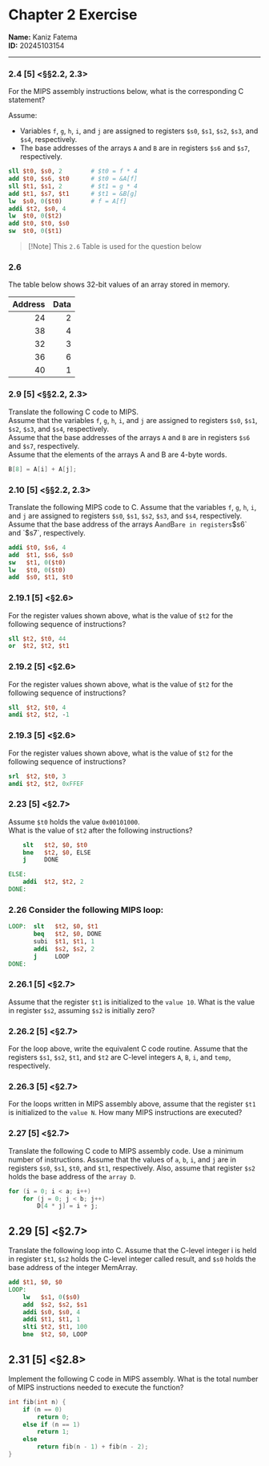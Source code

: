 
# Chapter 2 Exercise

**Name:** Kaniz Fatema  
**ID:** 20245103154

---

### 2.4 [5] <§§2.2, 2.3>

For the MIPS assembly instructions below, what is the corresponding C statement?

Assume:
- Variables `f`, `g`, `h`, `i`, and `j` are assigned to registers `$s0`, `$s1`, `$s2`, `$s3`, and `$s4`, respectively.
- The base addresses of the arrays `A` and `B` are in registers `$s6` and `$s7`, respectively.

```mips
sll $t0, $s0, 2        # $t0 = f * 4
add $t0, $s6, $t0      # $t0 = &A[f]
sll $t1, $s1, 2        # $t1 = g * 4
add $t1, $s7, $t1      # $t1 = &B[g]
lw  $s0, 0($t0)        # f = A[f]
addi $t2, $s0, 4
lw  $t0, 0($t2)
add $t0, $t0, $s0
sw  $t0, 0($t1)
```

>[!Note] This `2.6` Table is used for the question below

### 2.6
The table below shows 32-bit values of an array stored in memory.

| Address | Data |
|--------:|-----:|
| 24      | 2    |
| 38      | 4    |
| 32      | 3    |
| 36      | 6    |
| 40      | 1    |

### 2.9 [5] <§§2.2, 2.3>

Translate the following C code to MIPS.  
Assume that the variables `f`, `g`, `h`, `i`, and `j` are assigned to registers `$s0`, `$s1`, `$s2`, `$s3`, and `$s4`, respectively.  
Assume that the base addresses of the arrays `A` and `B` are in registers `$s6` and `$s7`, respectively.  
Assume that the elements of the arrays A and B are 4-byte words.

```c
B[8] = A[i] + A[j];
```
### 2.10 [5] <§§2.2, 2.3>

Translate the following MIPS code to C.
Assume that the variables `f`, `g`, `h`, `i`, and `j` are assigned to registers `$s0`, `$s1`, `$s2`, `$s3`, and `$s4`, respectively.
Assume that the base address of the arrays  A` and `B` are in registers `$s6` and `$s7`, respectively.

```mips
addi $t0, $s6, 4
add  $t1, $s6, $s0
sw   $t1, 0($t0)
lw   $t0, 0($t0)
add  $s0, $t1, $t0
```

### **2.19.1** [5] <§2.6>

For the register values shown above, what is the value of `$t2` for the following sequence of instructions?

```mips
sll $t2, $t0, 44
or  $t2, $t2, $t1
```
### 2.19.2 [5] <§2.6>

For the register values shown above, what is the value of `$t2` for the following sequence of instructions?

```mips
sll  $t2, $t0, 4
andi $t2, $t2, -1
```
### 2.19.3 [5] <§2.6>

For the register values shown above, what is the value of `$t2` for the following sequence of instructions?

```mips
srl  $t2, $t0, 3
andi $t2, $t2, 0xFFEF
```

### 2.23 [5] <§2.7>

Assume `$t0` holds the value `0x00101000`.  
What is the value of `$t2` after the following instructions?

```mips
    slt   $t2, $0, $t0
    bne   $t2, $0, ELSE
    j     DONE

ELSE: 
    addi  $t2, $t2, 2
DONE:
```
### **2.26**  Consider the following MIPS loop:
```mips
LOOP:  slt   $t2, $0, $t1
       beq   $t2, $0, DONE
       subi  $t1, $t1, 1
       addi  $s2, $s2, 2
       j     LOOP
DONE:
```
### **2.26.1** [5] <§2.7>
Assume that the register `$t1` is initialized to the `value 10`.
What is the value in register `$s2`, assuming `$s2` is initially zero?

### 2.26.2 [5] <§2.7>
For the loop above, write the equivalent C code routine.
Assume that the registers `$s1`, `$s2`, `$t1`, and `$t2` are C-level integers `A`, `B`, `i`, and `temp`, respectively.

### 2.26.3 [5] <§2.7> 
For the loops written in MIPS assembly above, assume that the register `$t1` is initialized to the `value N`. How many MIPS instructions are executed?

### **2.27** [5] <§2.7>
Translate the following C code to MIPS assembly code. Use a minimum number of instructions. Assume that the values of `a`, `b`, `i`, and `j` are in registers `$s0`, `$s1`, `$t0`, and `$t1`, respectively. Also, assume that register `$s2` holds the base address of the `array D`.

```c
for (i = 0; i < a; i++)
    for (j = 0; j < b; j++)
        D[4 * j] = i + j;
```
## 2.29 [5] <§2.7> 

Translate the following loop into C. Assume that the C-level integer i is held in register `$t1`, `$s2` holds the C-level integer called result, and `$s0` holds the base address of the integer MemArray.

```mips
add $t1, $0, $0      
LOOP: 
    lw   $s1, 0($s0) 
    add  $s2, $s2, $s1  
    addi $s0, $s0, 4    
    addi $t1, $t1, 1   
    slti $t2, $t1, 100  
    bne  $t2, $0, LOOP 
```
## 2.31 [5] <§2.8> 
Implement the following C code in MIPS assembly. What is the total number of MIPS instructions needed to execute the function?

```c
int fib(int n) {
    if (n == 0)
        return 0;
    else if (n == 1)
        return 1;
    else
        return fib(n - 1) + fib(n - 2);
}
```